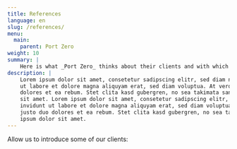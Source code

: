```yaml
---
title: References
language: en
slug: /references/
menu:
  main:
    parent: Port Zero
weight: 10
summary: |
    Here is what _Port Zero_ thinks about their clients and with which  goals they do their work
description: |
    Lorem ipsum dolor sit amet, consetetur sadipscing elitr, sed diam nonumy eirmod tempor invidunt
    ut labore et dolore magna aliquyam erat, sed diam voluptua. At vero eos et accusam et justo duo
    dolores et ea rebum. Stet clita kasd gubergren, no sea takimata sanctus est Lorem ipsum dolor
    sit amet. Lorem ipsum dolor sit amet, consetetur sadipscing elitr, sed diam nonumy eirmod tempor
    invidunt ut labore et dolore magna aliquyam erat, sed diam voluptua. At vero eos et accusam et
    justo duo dolores et ea rebum. Stet clita kasd gubergren, no sea takimata sanctus est Lorem
    ipsum dolor sit amet.
---
```


<p class="lead">
  Allow us to introduce some of our clients:
</p>
